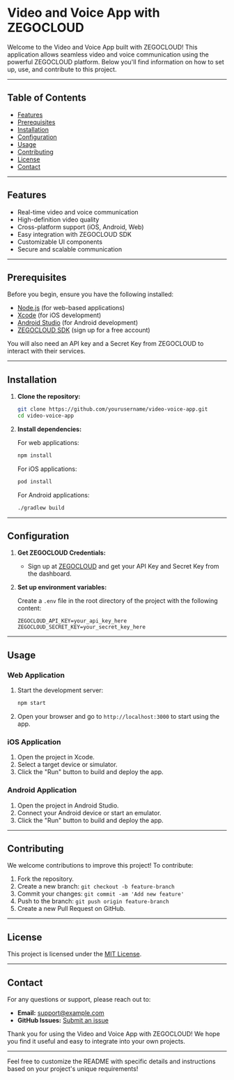 # Video and Voice App with ZEGOCLOUD

Welcome to the Video and Voice App built with ZEGOCLOUD! This application allows seamless video and voice communication using the powerful ZEGOCLOUD platform. Below you'll find information on how to set up, use, and contribute to this project.

---

## Table of Contents

- [Features](#features)
- [Prerequisites](#prerequisites)
- [Installation](#installation)
- [Configuration](#configuration)
- [Usage](#usage)
- [Contributing](#contributing)
- [License](#license)
- [Contact](#contact)

---

## Features

- Real-time video and voice communication
- High-definition video quality
- Cross-platform support (iOS, Android, Web)
- Easy integration with ZEGOCLOUD SDK
- Customizable UI components
- Secure and scalable communication

---

## Prerequisites

Before you begin, ensure you have the following installed:

- [Node.js](https://nodejs.org/) (for web-based applications)
- [Xcode](https://developer.apple.com/xcode/) (for iOS development)
- [Android Studio](https://developer.android.com/studio) (for Android development)
- [ZEGOCLOUD SDK](https://www.zegocloud.com/) (sign up for a free account)

You will also need an API key and a Secret Key from ZEGOCLOUD to interact with their services.

---

## Installation

1. **Clone the repository:**

    ```bash
    git clone https://github.com/yourusername/video-voice-app.git
    cd video-voice-app
    ```

2. **Install dependencies:**

    For web applications:

    ```bash
    npm install
    ```

    For iOS applications:

    ```bash
    pod install
    ```

    For Android applications:

    ```bash
    ./gradlew build
    ```

---

## Configuration

1. **Get ZEGOCLOUD Credentials:**

   - Sign up at [ZEGOCLOUD](https://www.zegocloud.com/) and get your API Key and Secret Key from the dashboard.

2. **Set up environment variables:**

   Create a `.env` file in the root directory of the project with the following content:

    ```env
    ZEGOCLOUD_API_KEY=your_api_key_here
    ZEGOCLOUD_SECRET_KEY=your_secret_key_here
    ```

---

## Usage

### Web Application

1. Start the development server:

    ```bash
    npm start
    ```

2. Open your browser and go to `http://localhost:3000` to start using the app.

### iOS Application

1. Open the project in Xcode.
2. Select a target device or simulator.
3. Click the "Run" button to build and deploy the app.

### Android Application

1. Open the project in Android Studio.
2. Connect your Android device or start an emulator.
3. Click the "Run" button to build and deploy the app.

---

## Contributing

We welcome contributions to improve this project! To contribute:

1. Fork the repository.
2. Create a new branch: `git checkout -b feature-branch`
3. Commit your changes: `git commit -am 'Add new feature'`
4. Push to the branch: `git push origin feature-branch`
5. Create a new Pull Request on GitHub.

---

## License

This project is licensed under the [MIT License](LICENSE).

---

## Contact

For any questions or support, please reach out to:

- **Email:** support@example.com
- **GitHub Issues:** [Submit an issue](https://github.com/yourusername/video-voice-app/issues)

Thank you for using the Video and Voice App with ZEGOCLOUD! We hope you find it useful and easy to integrate into your own projects.

---

Feel free to customize the README with specific details and instructions based on your project's unique requirements!
